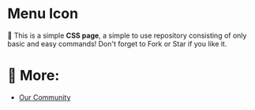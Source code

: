 # Menu Icon
:apple: This is a simple **CSS page**, a simple to use repository consisting of only basic and easy commands! Don't forget to Fork or Star if you like it.

# 📝 More:
- <a href="https://github.com/KaguwoNetwork"> Our Community </a>
